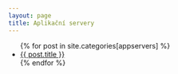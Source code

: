 ```yaml
---
layout: page
title: Aplikační servery
---
```

<ul>
{% for post in site.categories[appservers] %}
   <li><a href="{{ post.url }}">{{ post.title }}</a></li>
{% endfor %}
</ul>

